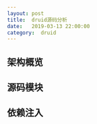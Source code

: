 ```yaml
---
layout: post
title:  druid源码分析
date:   2019-03-13 22:00:00
category:  druid
---
```


## 架构概览
## 源码模块
## 依赖注入